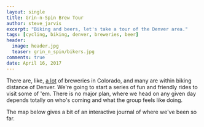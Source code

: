 ```yaml
---
layout: single
title: Grin-n-Spin Brew Tour
author: steve_jarvis
excerpt: "Biking and beers, let's take a tour of the Denver area."
tags: [cycling, biking, denver, breweries, beer]
header:
  image: header.jpg
  teaser: grin_n_spin/bikers.jpg
comments: true
date: April 16, 2017
---
```


<link rel="stylesheet" href="https://cdnjs.cloudflare.com/ajax/libs/leaflet/1.0.2/leaflet.css" />
<link rel="stylesheet" href="https://ajax.googleapis.com/ajax/libs/jqueryui/1.11.4/themes/smoothness/jquery-ui.css">

There are, like, [a lot](https://www.coloradobrewerylist.com/brewery/)
of breweries in Colorado, and many are within biking distance of
Denver. We're going to start a series of fun and friendly rides to
visit some of 'em. There is no major plan, where we head on any given
day depends totally on who's coming and what the group feels like
doing.

The map below gives a bit of an interactive journal of where we've been so far.

<div id="total_mileage"></div>
<br>

<div style="position: relative">
  <div id="map" style="width: 100%; height: 500px"></div>
</div>
<script src="https://cdnjs.cloudflare.com/ajax/libs/leaflet/1.0.2/leaflet.js"></script>
<script src="https://cdnjs.cloudflare.com/ajax/libs/leaflet-gpx/1.2.0/gpx.min.js"></script>
<script src="https://ajax.googleapis.com/ajax/libs/jquery/1.12.2/jquery.min.js"></script>
<script src="https://ajax.googleapis.com/ajax/libs/jqueryui/1.11.4/jquery-ui.min.js"></script>

<script>
// Load the openstreetmap. Based off the introductory example at: http://leafletjs.com/examples/quick-start.html
var mapboxUrl = 'https://api.tiles.mapbox.com/v4/{id}/{z}/{x}/{y}.png?access_token=pk.eyJ1Ijoic2phcnZpcyIsImEiOiJjaXpieXdtM2ExYmFsMzJxaWN3bGhpMmU2In0.gKtkxDAwHZIbdLmpXPZlAA';
// The starting coords and zoom just look good. Selecting a marker will zoom to fit the route.
var map = L.map('map').setView([39.71, -104.97], 10);
L.tileLayer(mapboxUrl, {
  maxZoom: 30,
  // credit our tools
  attribution: 'Map data &copy; <a href="http://openstreetmap.org">OpenStreetMap</a> contributors, ' +
    '<a href="http://creativecommons.org/licenses/by-sa/2.0/">CC-BY-SA</a>, ' +
    'Imagery © <a href="http://mapbox.com">Mapbox</a>',
  id: 'mapbox.streets'
}).addTo(map);

var path_prefix = "../images/grin_n_spin/"
var trips = [
  {
    "brewery":"Breckenridge Brewery",
    "distance":16.8*2,
    "riders":["Steve", "Allie", "Chris"],
    "image":path_prefix+"breckenridge-9-3.jpg",
    "date":new Date(2016, 9, 3),
    "lat":39.593721,
    "lon":-105.023341,
    "notes":"The first trip of the tour, before the tour was officially the tour!",
    "gpx": "../resources/grin-n-spin/breckenridge-9-3-2016.gpx"
  },
  {
    "brewery":"Denver Beer Co",
    "distance":5.5*2,
    "riders":["Steve", "Allie", "Chris", "Rachel"],
    "image":path_prefix+"denver_beer_co_2_18.jpg",
    "date":new Date(2017, 2, 18),
    "lat":39.758234,
    "lon":-105.007370,
    "notes":"An unplanned stop, but we definitely rolled up on bikes and counting it.",
    "gpx": "../resources/grin-n-spin/denver_beer_co_cruise_2_18_2017.gpx"
  },
  {
    "brewery":"TRVE Brewing Co",
    "distance":6.3*2,
    "riders":["Steve", "Allie", "Jenny", "Bailey"],
    "image":path_prefix+"trve_3_4.jpg",
    "date":new Date(2017, 3, 4),
    "lat":39.719919,
    "lon":-104.987686,
    "notes":"Yeah, the route is correct. 4th brewery is the charm, apparently vertical WI IDs are tricky to get served with.",
    "gpx": "../resources/grin-n-spin/trve_brew_co_3_4_2017.gpx"
  },
  {
    "brewery":"Green Mountain Beer Company",
    "distance":30.3,
    "riders":["Steve", "Rachel", "Chris"],
    "image":path_prefix+"green_mtn_4_16_2017.jpg",
    "date":new Date(2017, 4, 16),
    "lat":39.669945,
    "lon":-105.113684,
    "notes":"First 'official' stop of the tour, in the sense we actually planned it and said that's what it's for. And Platson got new wheels!",
    "gpx": "../resources/grin-n-spin/green_mtn_4_16_2017.gpx"
  },
  {
    "brewery":"Station 26 Brewing Co",
    "distance":16.3,
    "riders":["Steve", "Rachel", "Chris"],
    "image":path_prefix+"station26_4_22_2017.jpg",
    "date":new Date(2017, 4, 16),
    "lat":39.769584,
    "lon":-104.90598,
    "notes":"To Station 26 for the Wild game. And REI, cause sometimes you have some beer and wanna go to the garage sale (the pic is of some swag)",
    "gpx": "../resources/grin-n-spin/station26_4_22_2017.gpx"
  },
]

function setTotalMilesMsg(miles) {
  $("#total_mileage").text(miles + " total tour miles in " + trips.length + " trips to date.");
}

// draw a marker for all trips
var mileage = 0
trips.forEach(function(trip) {
  L.marker([trip.lat, trip.lon]).addTo(map)
    .bindPopup('<b><big>' + trip.brewery + '</b></big><br>' +
               '<div style="display:flex;">' +
               '<div style="float:left; margin:0.5em;"><a href=' + trip.image + '><img width=160em src=' + trip.image + '></a></div>' +
                 '<div style="flex-grow:1; word-wrap:break-word;">' +
                   trip.notes +
                   '<ul>' +
                     '<li>' + trip.date.getMonth() + '-' + trip.date.getDate() + '-' + trip.date.getFullYear() + '</li>' +
                     '<li>' + trip.riders.join(', ') + '</li>' +
                     '<li>' + trip.distance + ' miles</li>' +
                   '</ul>' +
                 '</div>' +
               '</div>',
               {'maxWidth':'400'}
              )
    .on("click", function() {
      if(typeof gpxLayer !== 'undefined') {map.removeLayer(gpxLayer);}
      if(this.getPopup().isOpen() && trip.gpx !== 'undefined' && trip.gpx !== null) {
        gpxLayer = new L.GPX(trip.gpx,
                             {async: true,
                              marker_options: {
                                startIconUrl: null,
                                endIconUrl: null,
                                shadowUrl: null
                              }}).on('loaded', function(e) {
                                map.fitBounds(e.target.getBounds())});
        gpxLayer.addTo(map);
      }
    });
  mileage += trip.distance;
  setTotalMilesMsg(mileage);
});

</script>
